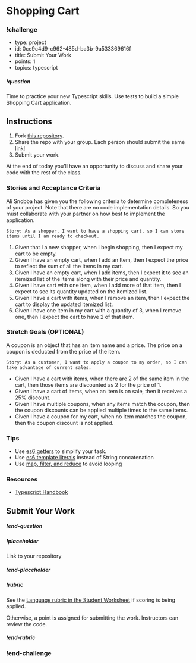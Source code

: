 # Shopping Cart


<!--BEGIN CHALLENGE-->

### !challenge

* type: project
* id: 0ce9c4d9-c962-485d-ba3b-9a533369616f
* title: Submit Your Work
* points: 1
* topics: typescript

##### !question

Time to practice your new Typescript skills. Use tests to build a simple Shopping Cart application.

## Instructions

1. Fork [this repository](https://github.com/gSchool/tdd-shopping-cart-ts).
1. Share the repo with your group. Each person should submit the same link!
1. Submit your work.

At the end of today you'll have an opportunity to discuss and share your code with the rest of the class.

### Stories and Acceptance Criteria

Ali Snobba has given you the following criteria to determine completeness of your project. Note that there are no code implementation details. So you must collaborate with your partner on how best to implement the application.

`Story: As a shopper, I want to have a shopping cart, so I can store items until I am ready to checkout.`

1. Given that I a new shopper, when I begin shopping, then I expect my cart to be empty.
1. Given I have an empty cart, when I add an Item, then I expect the price to reflect the sum of all the Items in my cart.
1. Given I have an empty cart, when I add items, then I expect it to see an itemized list of the items along with their price and quantity.
1. Given I have cart with one item, when I add more of that item, then I expect to see its quantity updated on the itemized list.
1. Given I have a cart with items, when I remove an item, then I expect the cart to display the updated itemized list.
1. Given I have one item in my cart with a quantity of 3, when I remove one, then I expect the cart to have 2 of that item.

### Stretch Goals (OPTIONAL)

A coupon is an object that has an item name and a price. The price on a coupon is deducted from the price of the item.

`Story: As a customer, I want to apply a coupon to my order, so I can take advantage of current sales.`

* Given I have a cart with items, when there are 2 of the same item in the cart, then those items are discounted as 2 for the price of 1.
* Given I have a cart of items, when an item is on sale, then it receives a 25% discount.
* Given I have multiple coupons, when any items match the coupon, then the coupon discounts can be applied multiple times to the same items.
* Given I have a coupon for my cart, when no item matches the coupon, then the coupon discount is not applied.

### Tips

- Use [es6 getters](https://developer.mozilla.org/en-US/docs/Web/JavaScript/Reference/Functions/get) to simplify your task.
- Use [es6 template literals](https://developer.mozilla.org/en-US/docs/Web/JavaScript/Reference/Template_literals) instead of String concatenation
- Use [map, filter, and reduce](https://danmartensen.svbtle.com/javascripts-map-reduce-and-filter) to avoid looping

### Resources

- [Typescript Handbook](https://www.typescriptlang.org/docs/handbook/2)

## Submit Your Work 

##### !end-question

##### !placeholder

Link to your repository

##### !end-placeholder

##### !rubric

See the [Language rubric in the Student Worksheet](https://docs.google.com/spreadsheets/d/1XMK4CVC7OFgpD8jvt6M85TiUF0-feOZcpDUU1QsFOoU/edit?usp=sharing) if scoring is being applied.

Otherwise, a point is assigned for submitting the work. Instructors can review the code.

##### !end-rubric

### !end-challenge

<!--END CHALLENGE-->